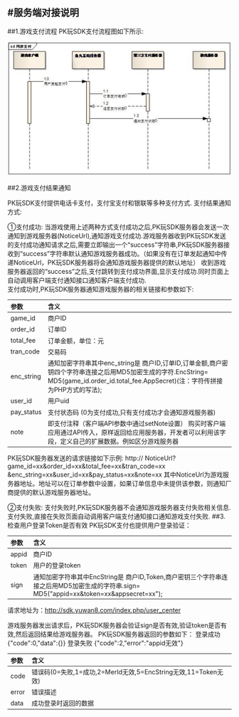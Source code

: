 #服务端对接说明
------
##1.游戏支付流程
PK玩SDK支付流程图如下所示:<br>

![image](images/image.jpg)<br>

##2.游戏支付结果通知

PK玩SDK支付提供电话卡支付，支付宝支付和银联等多种支付方式.
支付结果通知方式:

①支付成功: 
当游戏使用上述两种方式支付成功之后,PK玩SDK服务器会发送一次通知到游戏服务器(NoticeUrl),通知游戏支付成功.游戏服务器收到PK玩SDK发送的支付成功通知请求之后,需要立即输出一个“success”字符串,PK玩SDK服务器接收到“success”字符串默认通知游戏服务器成功。（如果没有在订单发起通知中传递NoticeUrl，PK玩SDK服务器将会通知游戏服务器提供的默认地址）
收到游戏服务器返回的“success”之后,支付跳转到支付成功界面,显示支付成功.同时页面上自动调用客户端支付通知接口通知客户端支付成功.<br>
支付成功时,PK玩SDK服务器通知游戏服务器的相关链接和参数如下:

|参数|含义|
|:---|:---|
|game_id|	商户ID|
|order_id|订单ID|
|total_fee|订单金额，单位：元|
|tran_code|交易码|
|enc_string|	通知加密字符串其中enc_string是 商户ID,订单ID,订单金额,商户密钥四个字符串连接之后用MD5加密生成的字符.EncString= MD5(game_id.order_id.total_fee.AppSecret)(注：字符传拼接为PHP方式的写法);|
|user_id|用户uid|
|pay_status|	支付状态码 (0为支付成功,只有支付成功才会通知游戏服务器)
|note|	即支付注释（客户端API参数中通过setNote设置） 购买时客户端应用通过API传入，原样返回给应用服务器，开发者可以利用该字段，定义自己的扩展数据。例如区分游戏服务器|
PK玩SDK服务器发送的请求链接如下示例:
http:// NoticeUrl? game_id=xx&order_id=xx&total_fee=xx&tran_code=xx
&enc_string=xx&user_id=xx&pay_status=xx&note=xx
其中NoticeUrl为游戏服务器地址。地址可以在订单参数中设置，如果订单信息中未提供该参数，则通知厂商提供的默认游戏服务器地址。

②支付失败:
支付失败时,PK玩SDK服务器不会通知游戏服务器支付失败相关信息.
支付失败,直接在失败页面自动调用客户端支付通知接口通知游戏支付失败.
##3.检查用户登录Token是否有效
PK玩SDK支付也提供用户登录验证：

|参数|含义|
|:---|:---|
|appid  |商户ID|
|token	|用户的登录token|
|sign	|通知加密字符串其中EncString是 商户ID,Token,商户密钥三个字符串连接之后用MD5加密生成的字符串.sign= MD5("appid=xx&token=xx&appsecret=xx");|
请求地址为：http://sdk.yuwan8.com/index.php/user_center

游戏服务器发出请求后，PK玩SDK服务器会验证sign是否有效,验证token是否有效,然后返回结果给游戏服务器。
PK玩SDK服务器返回的参数如下：
登录成功
{"code":0,"data":{}}
登录失败
{"code":2,"error":"appid无效"}

|参数|含义|
|:---|:---|
|code|	错误码(0=失败,1=成功,2=MerId无效,5=EncString无效,11=Token无效)|
|error|	错误描述|
|data| 成功登录时返回的数据|
